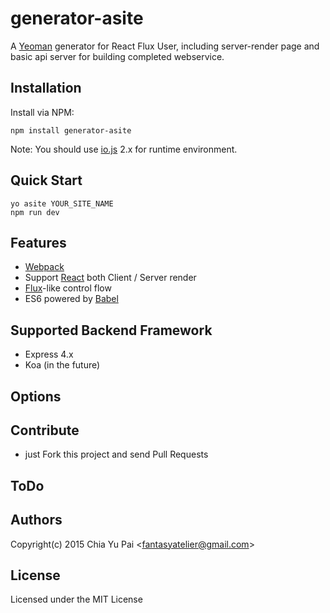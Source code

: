 # generator-asite

A [Yeoman](http://yeoman.io) generator for React Flux User, including server-render page and basic api server for building completed webservice.

## Installation

Install via NPM:
```
npm install generator-asite
```

Note: You should use [io.js](https://iojs.org/) 2.x for runtime environment.

## Quick Start

```
yo asite YOUR_SITE_NAME
npm run dev
```

## Features

* [Webpack](http://webpack.github.io/)
* Support [React](http://facebook.github.io/react/) both Client / Server render
* [Flux](http://facebook.github.io/flux/)-like control flow
* ES6 powered by [Babel](https://babeljs.io/)

## Supported Backend Framework

* Express 4.x
* Koa (in the future)

## Options

## Contribute

* just Fork this project and send Pull Requests

## ToDo

## Authors

Copyright(c) 2015 Chia Yu Pai <<fantasyatelier@gmail.com>>

## License

Licensed under the MIT License